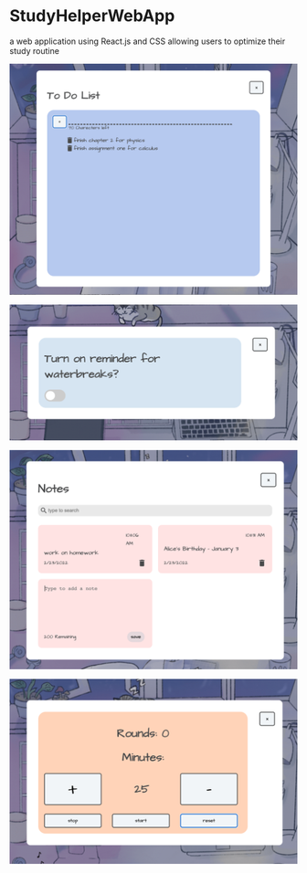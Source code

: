 # StudyHelperWebApp
a web application using React.js and CSS allowing users to optimize their study routine


![Screenshot](Todolist.png)

![Screenshot](waterbreak.png)

![Screenshot](notes.png)

![Screenshot](pomodoroTimer.png)



